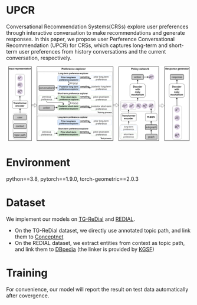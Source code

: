 # UPCR
Conversational Recommendation Systems(CRSs) explore user preferences through interactive conversation to make recommendations and generate responses.
In this paper, we propose user Perference Conversational Recommendation (UPCR) for CRSs, which captures long-term and short-term user preferences from history conversations and the current conversation, respectively.  

![Image text](model.png)

# Environment
python==3.8, pytorch==1.9.0, torch-geometric==2.0.3

# Dataset
We implement our models on [TG-ReDial](https://github.com/RUCAIBox/TG-ReDial) and [REDIAL](https://redialdata.github.io/website/). 
* On the TG-ReDial dataset, we directly use annotated topic path, and link them to [Conceptnet](https://github.com/commonsense/conceptnet5/wiki/Relations)
* On the REDIAL dataset, we extract entities from context as topic path, and link them to [DBpedia](https://www.dbpedia.org/) (the linker is provided by [KGSF](https://github.com/RUCAIBox/KGSF)) 

# Training




For convenience, our model will report the result on test data automatically after covergence.
